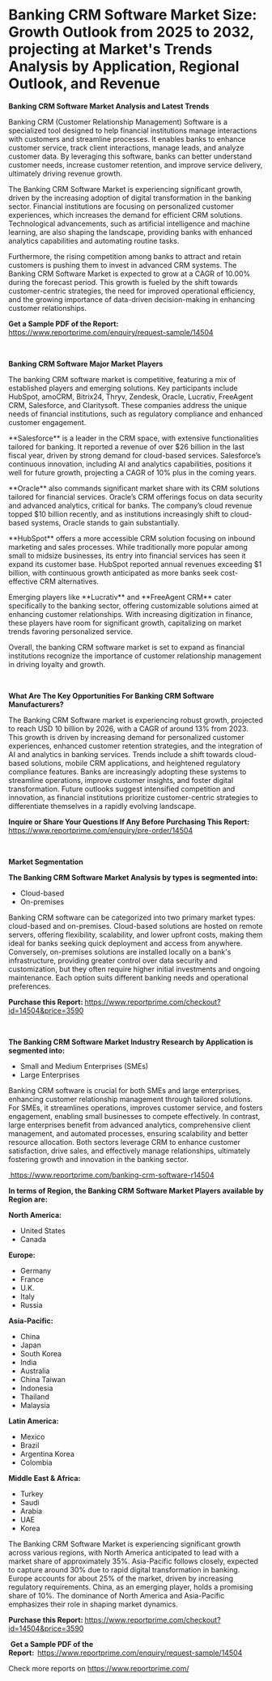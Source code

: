 <p><h1>Banking CRM Software Market Size: Growth Outlook from 2025 to 2032, projecting at Market's Trends Analysis by Application, Regional Outlook, and Revenue</h1></p><p><strong>Banking CRM Software Market Analysis and Latest Trends</strong></p>
<p><p>Banking CRM (Customer Relationship Management) Software is a specialized tool designed to help financial institutions manage interactions with customers and streamline processes. It enables banks to enhance customer service, track client interactions, manage leads, and analyze customer data. By leveraging this software, banks can better understand customer needs, increase customer retention, and improve service delivery, ultimately driving revenue growth.</p><p>The Banking CRM Software Market is experiencing significant growth, driven by the increasing adoption of digital transformation in the banking sector. Financial institutions are focusing on personalized customer experiences, which increases the demand for efficient CRM solutions. Technological advancements, such as artificial intelligence and machine learning, are also shaping the landscape, providing banks with enhanced analytics capabilities and automating routine tasks.</p><p>Furthermore, the rising competition among banks to attract and retain customers is pushing them to invest in advanced CRM systems. The Banking CRM Software Market is expected to grow at a CAGR of 10.00% during the forecast period. This growth is fueled by the shift towards customer-centric strategies, the need for improved operational efficiency, and the growing importance of data-driven decision-making in enhancing customer relationships.</p></p>
<p><strong>Get a Sample PDF of the Report:&nbsp;</strong> <a href="https://www.reportprime.com/enquiry/request-sample/14504?utm_campaign=2565&utm_medium=2&utm_source=Github&utm_content=ia&utm_term=20032025&utm_id=banking-crm-software">https://www.reportprime.com/enquiry/request-sample/14504</a></p>
<p>&nbsp;</p>
<p><strong>Banking CRM Software Major Market Players</strong></p>
<p><p>The banking CRM software market is competitive, featuring a mix of established players and emerging solutions. Key participants include HubSpot, amoCRM, Bitrix24, Thryv, Zendesk, Oracle, Lucrativ, FreeAgent CRM, Salesforce, and Claritysoft. These companies address the unique needs of financial institutions, such as regulatory compliance and enhanced customer engagement.</p><p>**Salesforce** is a leader in the CRM space, with extensive functionalities tailored for banking. It reported a revenue of over $26 billion in the last fiscal year, driven by strong demand for cloud-based services. Salesforce’s continuous innovation, including AI and analytics capabilities, positions it well for future growth, projecting a CAGR of 10% plus in the coming years.</p><p>**Oracle** also commands significant market share with its CRM solutions tailored for financial services. Oracle’s CRM offerings focus on data security and advanced analytics, critical for banks. The company’s cloud revenue topped $10 billion recently, and as institutions increasingly shift to cloud-based systems, Oracle stands to gain substantially.</p><p>**HubSpot** offers a more accessible CRM solution focusing on inbound marketing and sales processes. While traditionally more popular among small to midsize businesses, its entry into financial services has seen it expand its customer base. HubSpot reported annual revenues exceeding $1 billion, with continuous growth anticipated as more banks seek cost-effective CRM alternatives.</p><p>Emerging players like **Lucrativ** and **FreeAgent CRM** cater specifically to the banking sector, offering customizable solutions aimed at enhancing customer relationships. With increasing digitization in finance, these players have room for significant growth, capitalizing on market trends favoring personalized service.</p><p>Overall, the banking CRM software market is set to expand as financial institutions recognize the importance of customer relationship management in driving loyalty and growth.</p></p>
<p>&nbsp;</p>
<p><strong>What Are The Key Opportunities For Banking CRM Software Manufacturers?</strong></p>
<p><p>The Banking CRM Software market is experiencing robust growth, projected to reach USD 10 billion by 2026, with a CAGR of around 13% from 2023. This growth is driven by increasing demand for personalized customer experiences, enhanced customer retention strategies, and the integration of AI and analytics in banking services. Trends include a shift towards cloud-based solutions, mobile CRM applications, and heightened regulatory compliance features. Banks are increasingly adopting these systems to streamline operations, improve customer insights, and foster digital transformation. Future outlooks suggest intensified competition and innovation, as financial institutions prioritize customer-centric strategies to differentiate themselves in a rapidly evolving landscape.</p></p>
<p><strong>Inquire or Share Your Questions If Any Before Purchasing This Report:</strong> <a href="https://www.reportprime.com/enquiry/pre-order/14504?utm_campaign=2565&utm_medium=2&utm_source=Github&utm_content=ia&utm_term=20032025&utm_id=banking-crm-software">https://www.reportprime.com/enquiry/pre-order/14504</a></p>
<p>&nbsp;</p>
<p><strong>Market Segmentation</strong></p>
<p><strong>The Banking CRM Software Market Analysis by types is segmented into:</strong></p>
<p><ul><li>Cloud-based</li><li>On-premises</li></ul></p>
<p><p>Banking CRM software can be categorized into two primary market types: cloud-based and on-premises. Cloud-based solutions are hosted on remote servers, offering flexibility, scalability, and lower upfront costs, making them ideal for banks seeking quick deployment and access from anywhere. Conversely, on-premises solutions are installed locally on a bank's infrastructure, providing greater control over data security and customization, but they often require higher initial investments and ongoing maintenance. Each option suits different banking needs and operational preferences.</p></p>
<p><strong>Purchase this Report:&nbsp;</strong><a href="https://www.reportprime.com/checkout?id=14504&price=3590&utm_campaign=2565&utm_medium=2&utm_source=Github&utm_content=ia&utm_term=20032025&utm_id=banking-crm-software">https://www.reportprime.com/checkout?id=14504&price=3590</a></p>
<p>&nbsp;</p>
<p><strong>The Banking CRM Software Market Industry Research by Application is segmented into:</strong></p>
<p><ul><li>Small and Medium Enterprises (SMEs)</li><li>Large Enterprises</li></ul></p>
<p><p>Banking CRM software is crucial for both SMEs and large enterprises, enhancing customer relationship management through tailored solutions. For SMEs, it streamlines operations, improves customer service, and fosters engagement, enabling small businesses to compete effectively. In contrast, large enterprises benefit from advanced analytics, comprehensive client management, and automated processes, ensuring scalability and better resource allocation. Both sectors leverage CRM to enhance customer satisfaction, drive sales, and effectively manage relationships, ultimately fostering growth and innovation in the banking sector.</p></p>
<p><a href="https://www.reportprime.com/banking-crm-software-r14504?utm_campaign=2565&utm_medium=2&utm_source=Github&utm_content=ia&utm_term=20032025&utm_id=banking-crm-software">&nbsp;https://www.reportprime.com/banking-crm-software-r14504</a></p>
<p><strong>In terms of Region, the Banking CRM Software Market Players available by Region are:</strong></p>
<p>
    <p> <strong> North America: </strong>
        <ul>
            <li>United States</li>
            <li>Canada</li>
        </ul>
        </p> 
    <p> <strong> Europe: </strong>
        <ul>
            <li>Germany</li>
            <li>France</li>
            <li>U.K.</li>
            <li>Italy</li>
            <li>Russia</li>
        </ul>
        </p> 
    <p> <strong> Asia-Pacific: </strong>
        <ul>
            <li>China</li>
            <li>Japan</li>
            <li>South Korea</li>
            <li>India</li>
            <li>Australia</li>
            <li>China Taiwan</li>
            <li>Indonesia</li>
            <li>Thailand</li>
            <li>Malaysia</li>
        </ul>
        </p> 
    <p> <strong> Latin America: </strong>
        <ul>
            <li>Mexico</li>
            <li>Brazil</li>
            <li>Argentina Korea</li>
            <li>Colombia</li>
        </ul>
        </p> 
    <p> <strong> Middle East & Africa: </strong>
        <ul>
            <li>Turkey</li>
            <li>Saudi</li>
            <li>Arabia</li>
            <li>UAE</li>
            <li>Korea</li>
        </ul>
    </p>
    </p>
<p><p>The Banking CRM Software Market is experiencing significant growth across various regions, with North America anticipated to lead with a market share of approximately 35%. Asia-Pacific follows closely, expected to capture around 30% due to rapid digital transformation in banking. Europe accounts for about 25% of the market, driven by increasing regulatory requirements. China, as an emerging player, holds a promising share of 10%. The dominance of North America and Asia-Pacific emphasizes their role in shaping market dynamics.</p></p>
<p><strong>Purchase this Report: </strong><a href="https://www.reportprime.com/checkout?id=14504&price=3590&utm_campaign=2565&utm_medium=2&utm_source=Github&utm_content=ia&utm_term=20032025&utm_id=banking-crm-software">https://www.reportprime.com/checkout?id=14504&price=3590</a></p>
<p>&nbsp;<strong>Get a Sample PDF of the Report:&nbsp;&nbsp;</strong><a href="https://www.reportprime.com/enquiry/request-sample/14504?utm_campaign=2565&utm_medium=2&utm_source=Github&utm_content=ia&utm_term=20032025&utm_id=banking-crm-software">https://www.reportprime.com/enquiry/request-sample/14504</a></p>
<p><strong></strong></p>
<p>Check more reports on <a href="https://www.reportprime.com/?utm_campaign=2565&utm_medium=2&utm_source=Github&utm_content=ia&utm_term=20032025&utm_id=banking-crm-software">https://www.reportprime.com/</a></p>
